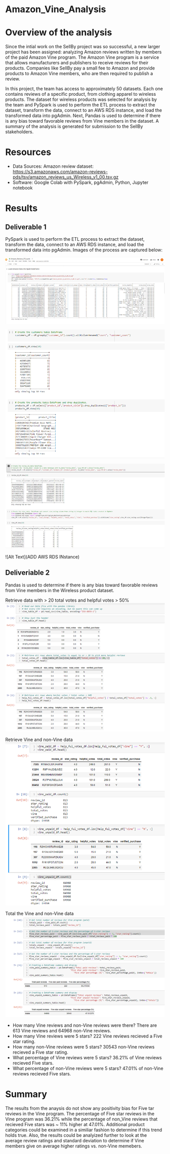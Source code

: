 # Amazon_Vine_Analysis

# Overview of the analysis
Since the intial work on the SellBy project was so successful, a new larger project has been assigned: analyzing Amazon reviews written by members of the paid Amazon Vine program. The Amazon Vine program is a service that allows manufacturers and publishers to receive reviews for their products. Companies like SellBy pay a small fee to Amazon and provide products to Amazon Vine members, who are then required to publish a review.

In this project, the team has access to approximately 50 datasets. Each one contains reviews of a specific product, from clothing apparel to wireless products.  The dataset for wireless products was selected for analysis by the team and PySpark is used to perform the ETL process to extract the dataset, transform the data, connect to an AWS RDS instance, and load the transformed data into pgAdmin. Next, Pandas is used to determine if there is any bias toward favorable reviews from Vine members in the dataset. A summary of the analysis is generated for submission to the SellBy stakeholders.

# Resources

- Data Sources:  Amazon review dataset:   https://s3.amazonaws.com/amazon-reviews-pds/tsv/amazon_reviews_us_Wireless_v1_00.tsv.gz
- Software: Google Colab with PySpark, pgAdmin, Python, Jupyter notebook 

# Results
## Deliverable 1
PySpark is used to perform the ETL process to extract the dataset, transform the data, connect to an AWS RDS instance, and load the transformed data into pgAdmin. Images of the process are captured below: 

![Alt Text](https://github.com/syoder821/Amazon_Vine_Analysis/blob/main/Resources/load_amazon_data.png) 

![Alt Text](https://github.com/syoder821/Amazon_Vine_Analysis/blob/main/Resources/tables1_2_creation.png) 

![Alt Text](https://github.com/syoder821/Amazon_Vine_Analysis/blob/main/Resources/tables3_4_creation.png)

![Alt Text](ADD AWS RDS INstance)

## Deliveriable 2 
Pandas is used to determine if there is any bias toward favorable reviews from Vine members in the Wireless product dataset.

Retrieve data with > 20 total votes and helpful votes > 50%
![Alt Text](https://github.com/syoder821/Amazon_Vine_Analysis/blob/main/Resources/clean_data_frame.png) 


Retrieve Vine and non-Vine data
![Alt Text](https://github.com/syoder821/Amazon_Vine_Analysis/blob/main/Resources/Vine_paid_unpaid.png) 


Total the Vine and non-Vine data
![Alt Text](https://github.com/syoder821/Amazon_Vine_Analysis/blob/main/Resources/vine_totals.png) 

- How many Vine reviews and non-Vine reviews were there? There are 613 Vine reviews and 64968 non-Vine reviews.  
- How many Vine reviews were 5 stars?  222 Vine reviews recieved a Five star rating.   
- How many non-Vine reviews were 5 stars? 30543 non-Vine reviews recieved a Five star rating. 
- What percentage of Vine reviews were 5 stars? 36.21% of Vine reviews recieved Five stars.  
- What percentage of non-Vine reviews were 5 stars? 47.01% of non-Vine reviews recieved Five stars.  

# Summary
The results from the anaysis do not show any positivity bias for Five tar reviews in the Vine program.  The percentage of Five star reviews in the Vine program was 36.21% while the percentage of non_Vine reviews that recieved Five stars was ~ 11% higher at 47.01%.  Additional product categories could be examined in a similiar fashion to determine if this trend holds true.  Also, the results could be analyized further to look at the average review ratings and standard deviation to determine if Vine members give on average higher ratings vs. non-Vine memebers.  

